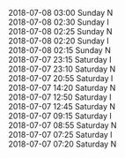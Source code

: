 2018-07-08 03:00 Sunday  N  
2018-07-08 02:30 Sunday  I  
2018-07-08 02:25 Sunday  N  
2018-07-08 02:20 Sunday  I  
2018-07-08 02:15 Sunday  N  
2018-07-07 23:15 Saturday  I  
2018-07-07 23:10 Saturday  N  
2018-07-07 20:55 Saturday  I  
2018-07-07 14:20 Saturday  N  
2018-07-07 12:50 Saturday  I  
2018-07-07 12:45 Saturday  N  
2018-07-07 09:15 Saturday  I  
2018-07-07 08:55 Saturday  N  
2018-07-07 07:25 Saturday  I  
2018-07-07 07:20 Saturday  N  
